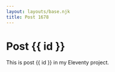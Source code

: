 ```yaml
---
layout: layouts/base.njk
title: Post 1678
---
```


# Post {{ id }}

This is post {{ id }} in my Eleventy project.
